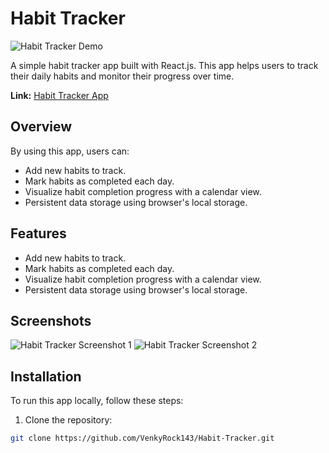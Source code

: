 # Habit Tracker

![Habit Tracker Demo](https://raw.githubusercontent.com/VenkyRock143/Habit-Tracker/main/public/demo.gif)

A simple habit tracker app built with React.js. This app helps users to track their daily habits and monitor their progress over time.

**Link:** [Habit Tracker App](https://venkyrock143.github.io/Habit-Tracker/)

## Overview

By using this app, users can:

- Add new habits to track.
- Mark habits as completed each day.
- Visualize habit completion progress with a calendar view.
- Persistent data storage using browser's local storage.

## Features

- Add new habits to track.
- Mark habits as completed each day.
- Visualize habit completion progress with a calendar view.
- Persistent data storage using browser's local storage.

## Screenshots

![Habit Tracker Screenshot 1](https://raw.githubusercontent.com/VenkyRock143/Habit-Tracker/main/public/screenshot1.png)
![Habit Tracker Screenshot 2](https://raw.githubusercontent.com/VenkyRock143/Habit-Tracker/main/public/screenshot2.png)

## Installation

To run this app locally, follow these steps:

1. Clone the repository:

```bash
git clone https://github.com/VenkyRock143/Habit-Tracker.git

